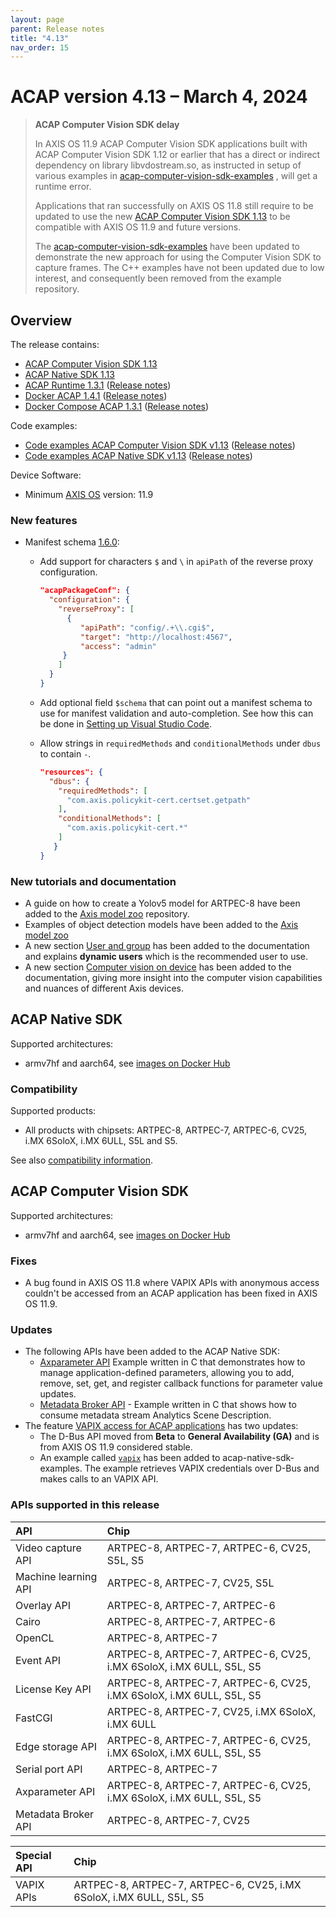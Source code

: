 ```yaml
---
layout: page
parent: Release notes
title: "4.13"
nav_order: 15
---
```


# ACAP version 4.13 – March 4, 2024

> **ACAP Computer Vision SDK delay**
>
> In AXIS OS 11.9 ACAP Computer Vision SDK applications built with ACAP
> Computer Vision SDK 1.12 or earlier that has a direct or indirect dependency
> on library libvdostream.so, as instructed in setup of various examples in
> [acap-computer-vision-sdk-examples](https://github.com/AxisCommunications/acap-computer-vision-sdk-examples)
> , will get a runtime error.
>
> Applications that ran successfully on AXIS OS 11.8 still require to be updated to use
> the new [ACAP Computer Vision SDK 1.13](#acap-computer-vision-sdk) to be compatible with AXIS OS 11.9 and future versions.
>
> The [acap-computer-vision-sdk-examples](https://github.com/AxisCommunications/acap-computer-vision-sdk-examples)
> have been updated to demonstrate the new approach for using the Computer Vision SDK to capture frames.
> The C++ examples have not been updated due to low interest, and consequently been removed from the example repository.

## Overview

The release contains:

- [ACAP Computer Vision SDK 1.13](#acap-computer-vision-sdk)
- [ACAP Native SDK 1.13](#acap-native-sdk)
- [ACAP Runtime 1.3.1](https://github.com/AxisCommunications/acap-runtime/tree/1.3.1)
  ([Release notes](https://github.com/AxisCommunications/acap-runtime/releases/tag/1.3.1))
- [Docker ACAP 1.4.1](https://github.com/AxisCommunications/docker-acap/tree/1.4.1)
  ([Release notes](https://github.com/AxisCommunications/docker-acap/releases/tag/1.4.1))
- [Docker Compose ACAP 1.3.1](https://github.com/AxisCommunications/docker-compose-acap/tree/1.3.1)
  ([Release notes](https://github.com/AxisCommunications/docker-compose-acap/releases/tag/1.3.1))

Code examples:

- [Code examples ACAP Computer Vision SDK v1.13](https://github.com/AxisCommunications/acap-computer-vision-sdk-examples/tree/v1.13)
  ([Release notes](https://github.com/AxisCommunications/acap-computer-vision-sdk-examples/releases/tag/v1.13))
- [Code examples ACAP Native SDK v1.13](https://github.com/AxisCommunications/acap-native-sdk-examples/tree/v1.13)
  ([Release notes](https://github.com/AxisCommunications/acap-native-sdk-examples/releases/tag/v1.13))

Device Software:

- Minimum [AXIS OS](https://www.axis.com/support/device-software) version: 11.9

### New features

- Manifest schema [1.6.0](../develop/manifest-schemas/schema-field-descriptions-v1.6.0):
  - Add support for characters `$` and `\` in `apiPath` of the reverse proxy
    configuration.

    ```json
    "acapPackageConf": {
      "configuration": {
        "reverseProxy": [
          {
             "apiPath": "config/.+\\.cgi$",
             "target": "http://localhost:4567",
             "access": "admin"
         }
        ]
      }
    }
    ```

  - Add optional field `$schema` that can point out a manifest schema to use
    for manifest validation and auto-completion. See how this can be done in
    [Setting up Visual Studio Code](../develop/setting-up-visual-studio-code#manifest-validation).
  - Allow strings in `requiredMethods` and `conditionalMethods` under `dbus` to contain `-`.

     ```json
     "resources": {
       "dbus": {
         "requiredMethods": [
           "com.axis.policykit-cert.certset.getpath"
         ],
         "conditionalMethods": [
           "com.axis.policykit-cert.*"
         ]
        }
     }
     ```

### New tutorials and documentation

- A guide on how to create a Yolov5 model for ARTPEC-8 have been added to the [Axis model zoo](https://github.com/AxisCommunications/axis-model-zoo/blob/main/docs/yolov5-on-artpec8.md) repository.
- Examples of object detection models have been added to the [Axis model zoo](https://github.com/AxisCommunications/axis-model-zoo)
- A new section [User and group](../develop/application-project-structure#user-and-group) has been added to the documentation and explains **dynamic users** which is the recommended user to use.
- A new section [Computer vision on device](../computer-vision-on-device/) has been added to the documentation, giving more insight into the computer vision capabilities and nuances of different Axis devices.

## ACAP Native SDK

Supported architectures:

- armv7hf and aarch64, see [images on Docker Hub](https://hub.docker.com/r/axisecp/acap-native-sdk)

### Compatibility

Supported products:

- All products with chipsets: ARTPEC-8, ARTPEC-7, ARTPEC-6, CV25, i.MX 6SoloX, i.MX 6ULL, S5L and S5.

See also [compatibility information](../axis-devices-and-compatibility).

## ACAP Computer Vision SDK

Supported architectures:

- armv7hf and aarch64, see [images on Docker Hub](https://hub.docker.com/r/axisecp/acap-computer-vision-sdk)

### Fixes

- A bug found in AXIS OS 11.8 where VAPIX APIs with anonymous access couldn't
  be accessed from an ACAP application has been fixed in AXIS OS 11.9.

### Updates

- The following APIs have been added to the ACAP Native SDK:
  - [Axparameter API](../api/native-sdk-api#parameter-api) Example written
    in C that demonstrates how to manage application-defined parameters,
    allowing you to add, remove, set, get, and register callback functions for
    parameter value updates.
  - [Metadata Broker API](../api/native-sdk-api#metadata-broker-api) -
    Example written in C that shows how to consume metadata stream Analytics
    Scene Description.
- The feature [VAPIX access for ACAP
  applications](../develop/VAPIX-access-for-ACAP-applications) has two updates:
  - The D-Bus API moved from **Beta** to **General Availability (GA)** and is from AXIS OS 11.9 considered stable.
  - An example called [`vapix`](https://github.com/AxisCommunications/acap-native-sdk-examples/tree/main/vapix) has been added to acap-native-sdk-examples. The example retrieves VAPIX credentials over D-Bus and makes calls to an VAPIX API.

### APIs supported in this release

API                  | Chip
:--                  | :--
Video capture API    | ARTPEC-8, ARTPEC-7, ARTPEC-6, CV25, S5L, S5
Machine learning API | ARTPEC-8, ARTPEC-7, CV25, S5L
Overlay API          | ARTPEC-8, ARTPEC-7, ARTPEC-6
Cairo                | ARTPEC-8, ARTPEC-7, ARTPEC-6
OpenCL               | ARTPEC-8, ARTPEC-7
Event API            | ARTPEC-8, ARTPEC-7, ARTPEC-6, CV25, i.MX 6SoloX, i.MX 6ULL, S5L, S5
License Key API      | ARTPEC-8, ARTPEC-7, ARTPEC-6, CV25, i.MX 6SoloX, i.MX 6ULL, S5L, S5
FastCGI              | ARTPEC-8, ARTPEC-7, CV25, i.MX 6SoloX, i.MX 6ULL
Edge storage API     | ARTPEC-8, ARTPEC-7, ARTPEC-6, CV25, i.MX 6SoloX, i.MX 6ULL, S5L, S5
Serial port API      | ARTPEC-8, ARTPEC-7
Axparameter API      | ARTPEC-8, ARTPEC-7, ARTPEC-6, CV25, i.MX 6SoloX, i.MX 6ULL, S5L, S5
Metadata Broker API  | ARTPEC-8, ARTPEC-7, CV25

Special API          | Chip
:--                  | :--
VAPIX APIs           | ARTPEC-8, ARTPEC-7, ARTPEC-6, CV25, i.MX 6SoloX, i.MX 6ULL, S5L, S5
